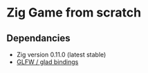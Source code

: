# Zig Game from scratch

## Dependancies

* Zig version 0.11.0 (latest stable)
* [GLFW / glad bindings](https://gen.glad.sh/#generator=c&api=gl%3D4.6%2Cgles1%3D1.0%2Cvulkan%3D1.3%2Cwgl%3D1.0&profile=gl%3Dcompatibility%2Cgles1%3Dcommon)

